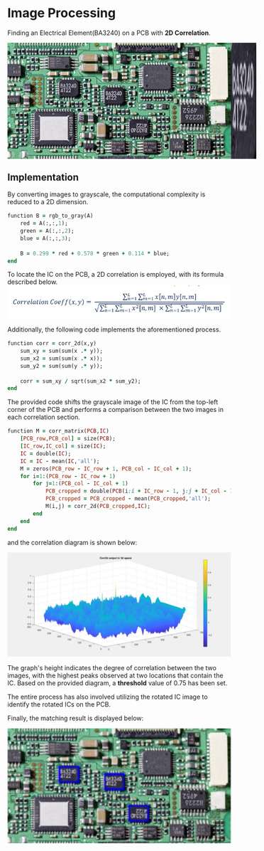 # Image Processing
Finding an Electrical Element(BA3240) on a PCB with **2D Correlation**.

<div style="display: flex;">
  <img src="/readme_images/PCB.jpg">
  <img src="/readme_images/BA3240.png">
</div>

## Implementation
By converting images to grayscale, the computational complexity is reduced to a 2D dimension.

```ruby
function B = rgb_to_gray(A)
    red = A(:,:,1);
    green = A(:,:,2);
    blue = A(:,:,3);
    
    B = 0.299 * red + 0.578 * green + 0.114 * blue;
end
```
To locate the IC on the PCB, a 2D correlation is employed, with its formula described below.
<img src="/readme_images/coeff.jpg">

Additionally, the following code implements the aforementioned process.
```ruby
function corr = corr_2d(x,y)
    sum_xy = sum(sum(x .* y));
    sum_x2 = sum(sum(x .* x));
    sum_y2 = sum(sum(y .* y));
    
    corr = sum_xy / sqrt(sum_x2 * sum_y2);
end
```
The provided code shifts the grayscale image of the IC from the top-left corner of the PCB and performs a comparison between the two images in each correlation section.
```ruby
function M = corr_matrix(PCB,IC)
    [PCB_row,PCB_col] = size(PCB);
    [IC_row,IC_col] = size(IC);
    IC = double(IC);
    IC = IC - mean(IC,'all');
    M = zeros(PCB_row - IC_row + 1, PCB_col - IC_col + 1);
    for i=1:(PCB_row - IC_row + 1)
        for j=1:(PCB_col - IC_col + 1)
            PCB_cropped = double(PCB(i:i + IC_row - 1, j:j + IC_col - 1));
            PCB_cropped = PCB_cropped - mean(PCB_cropped,'all');
            M(i,j) = corr_2d(PCB_cropped,IC);
        end
    end
end

```
and the correlation diagram is shown below:

<img src="/readme_images/corr2d.jpg">

The graph's height indicates the degree of correlation between the two images, with the highest peaks observed at two locations that contain the IC. Based on the provided diagram, a **threshold** value of 0.75 has been set.

The entire process has also involved utilizing the rotated IC image to identify the rotated ICs on the PCB.

Finally, the matching result is displayed below:

<img src="/readme_images/result.jpg">
